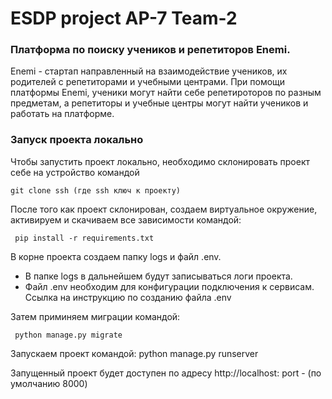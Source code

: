 # ESDP project AP-7 Team-2

### Платформа по поиску учеников и репетиторов Enemi. 
Enemi - стартап направленный на взаимодействие учеников, их родителей с репетиторами и учебными центрами. При помощи платформы Enemi, ученики могут найти себе репетироторов по разным предметам, а репетиторы и учебные центры могут найти учеников и работать на платформе. 
 
### Запуск проекта локально
Чтобы запустить проект локально, необходимо склонировать проект себе на устройство командой 

```
git clone ssh (где ssh ключ к проекту)
```

После того как проект склонирован, создаем виртуальное окружение, активируем и скачиваем все зависимости командой:

```
 pip install -r requirements.txt  
```
В корне проекта создаем папку logs и файл .env. 
- В папке logs в дальнейшем будут записываться логи проекта.
- Файл .env необходим для конфигурации подключения к сервисам. Ссылка на инструкцию по созданию файла .env 

Затем приминяем миграции командой:

```
 python manage.py migrate
```
Запускаем проект командой:
python manage.py runserver

Запущенный проект будет доступен по адресу http://localhost: port - (по умолчанию 8000)
